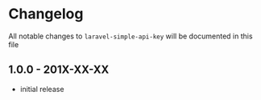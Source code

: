 # Changelog

All notable changes to `laravel-simple-api-key` will be documented in this file

## 1.0.0 - 201X-XX-XX

- initial release
